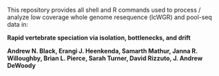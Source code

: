 This repository provides all shell and R commands used to process / analyze low coverage whole genome resequence (lcWGR) and pool-seq data in:


**Rapid vertebrate speciation via isolation, bottlenecks, and drift**


**Andrew N. Black, Erangi J. Heenkenda, Samarth Mathur, Janna R. Willoughby, Brian L. Pierce, Sarah Turner, David Rizzuto, J. Andrew DeWoody**







